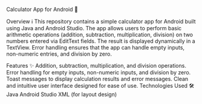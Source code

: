 Calculator App for Android 📱

Overview ℹ️
This repository contains a simple calculator app for Android built using Java and Android Studio. The app allows users to perform basic arithmetic operations (addition, subtraction, multiplication, division) on two numbers entered via EditText fields. The result is displayed dynamically in a TextView. Error handling ensures that the app can handle empty inputs, non-numeric entries, and division by zero.

Features ✨
Addition, subtraction, multiplication, and division operations.
Error handling for empty inputs, non-numeric inputs, and division by zero.
Toast messages to display calculation results and error messages.
Clean and intuitive user interface designed for ease of use.
Technologies Used 🛠️
Java
Android Studio
XML (for layout design)
